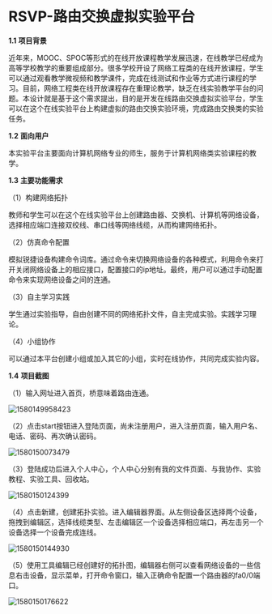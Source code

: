 # RSVP-路由交换虚拟实验平台
**1.1** **项目背景**

近年来，MOOC、SPOC等形式的在线开放课程教学发展迅速，在线教学已经成为高等学校教学的重要组成部分。很多学校开设了网络工程类的在线开放课程，学生可以通过观看教学微视频和教学课件，完成在线测试和作业等方式进行课程的学习。目前，网络工程类在线开放课程存在重理论教学，缺乏在线实验教学平台的问题。本设计就是基于这个需求提出，目的是开发在线路由交换虚拟实验平台，学生可以在这个在线实验平台上构建虚拟的路由交换实验环境，完成路由交换类的实验任务。

**1.2** **面向用户**

本实验平台主要面向计算机网络专业的师生，服务于计算机网络类实验课程的教学。

**1.3** **主要功能需求**

（1）构建网络拓扑

教师和学生可以在这个在线实验平台上创建路由器、交换机、计算机等网络设备，选择相应端口连接双绞线、串口线等网络线缆，从而构建网络拓扑。

（2）仿真命令配置

模拟锐捷设备构建命令词库。通过命令来切换网络设备的各种模式，利用命令来打开关闭网络设备上的相应接口，配置接口的ip地址。最终，用户可以通过手动配置命令来实现网络设备之间的连通。

（3）自主学习实践

学生通过实验指导，自由创建不同的网络拓扑文件，自主完成实验。实践学习理论。

（4）小组协作

可以通过本平台创建小组或加入其它的小组，实时在线协作，共同完成实验内容。

**1.4**  **项目截图**

（1）输入网址进入首页，桥意味着路由连通。

![1580149958423](http://picture.zyuhn.top/myblog/githubpage的readme/20200128023239-618801.png)

（2）点击start按钮进入登陆页面，尚未注册用户，进入注册页面，输入用户名、电话、密码、再次确认密码。

![1580150073479](http://picture.zyuhn.top/myblog/githubpage的readme/20200128023434-841972.png)

（3）登陆成功后进入个人中心，个人中心分别有我的文件页面、与我协作、实验教程、实验工具、回收站。

![1580150124399](http://picture.zyuhn.top/myblog/githubpage的readme/20200128023525-841252.png)

（4）点击新建，创建拓扑实验。进入编辑器界面。从左侧设备区选择两个设备，拖拽到编辑区，选择线缆类型、左击编辑区一个设备选择相应端口，再左击另一个设备选择一个设备完成连线。

![1580150144930](http://picture.zyuhn.top/myblog/githubpage的readme/20200128023546-259505.png)

（5）使用工具编辑已经创建好的拓扑图，编辑器右侧可以查看网络设备的一些信息右击设备，显示菜单，打开命令窗口，输入正确命令配置一个路由器的fa0/0端口。

![1580150176622](http://picture.zyuhn.top/myblog/githubpage的readme/20200128023617-199575.png)

